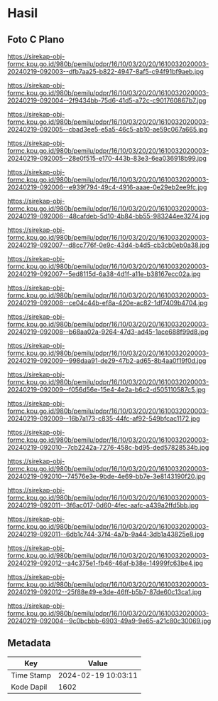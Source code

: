 # Hasil

## Foto C Plano

https://sirekap-obj-formc.kpu.go.id/980b/pemilu/pdpr/16/10/03/20/20/1610032020003-20240219-092003--dfb7aa25-b822-4947-8af5-c94f91bf9aeb.jpg

https://sirekap-obj-formc.kpu.go.id/980b/pemilu/pdpr/16/10/03/20/20/1610032020003-20240219-092004--2f9434bb-75d6-41d5-a72c-c901760867b7.jpg

https://sirekap-obj-formc.kpu.go.id/980b/pemilu/pdpr/16/10/03/20/20/1610032020003-20240219-092005--cbad3ee5-e5a5-46c5-ab10-ae59c067a665.jpg

https://sirekap-obj-formc.kpu.go.id/980b/pemilu/pdpr/16/10/03/20/20/1610032020003-20240219-092005--28e0f515-e170-443b-83e3-6ea036918b99.jpg

https://sirekap-obj-formc.kpu.go.id/980b/pemilu/pdpr/16/10/03/20/20/1610032020003-20240219-092006--e939f794-49c4-4916-aaae-0e29eb2ee9fc.jpg

https://sirekap-obj-formc.kpu.go.id/980b/pemilu/pdpr/16/10/03/20/20/1610032020003-20240219-092006--48cafdeb-5d10-4b84-bb55-983244ee3274.jpg

https://sirekap-obj-formc.kpu.go.id/980b/pemilu/pdpr/16/10/03/20/20/1610032020003-20240219-092007--d8cc776f-0e9c-43d4-b4d5-cb3cb0eb0a38.jpg

https://sirekap-obj-formc.kpu.go.id/980b/pemilu/pdpr/16/10/03/20/20/1610032020003-20240219-092007--5ed8115d-6a38-4d1f-a11e-b38167ecc02a.jpg

https://sirekap-obj-formc.kpu.go.id/980b/pemilu/pdpr/16/10/03/20/20/1610032020003-20240219-092008--ce04c44b-ef8a-420e-ac82-1df7409b4704.jpg

https://sirekap-obj-formc.kpu.go.id/980b/pemilu/pdpr/16/10/03/20/20/1610032020003-20240219-092008--b68aa02a-9264-47d3-ad45-1ace688f99d8.jpg

https://sirekap-obj-formc.kpu.go.id/980b/pemilu/pdpr/16/10/03/20/20/1610032020003-20240219-092009--998daa91-de29-47b2-ad65-8b4aa0f19f0d.jpg

https://sirekap-obj-formc.kpu.go.id/980b/pemilu/pdpr/16/10/03/20/20/1610032020003-20240219-092009--f056d56e-15e4-4e2a-b6c2-d505110587c5.jpg

https://sirekap-obj-formc.kpu.go.id/980b/pemilu/pdpr/16/10/03/20/20/1610032020003-20240219-092009--16b7a173-c835-44fc-af92-549bfcac1172.jpg

https://sirekap-obj-formc.kpu.go.id/980b/pemilu/pdpr/16/10/03/20/20/1610032020003-20240219-092010--7cb2242a-7276-458c-bd95-ded57828534b.jpg

https://sirekap-obj-formc.kpu.go.id/980b/pemilu/pdpr/16/10/03/20/20/1610032020003-20240219-092010--74576e3e-9bde-4e69-bb7e-3e8143190f20.jpg

https://sirekap-obj-formc.kpu.go.id/980b/pemilu/pdpr/16/10/03/20/20/1610032020003-20240219-092011--3f6ac017-0d60-4fec-aafc-a439a2ffd5bb.jpg

https://sirekap-obj-formc.kpu.go.id/980b/pemilu/pdpr/16/10/03/20/20/1610032020003-20240219-092011--6db1c744-37f4-4a7b-9a44-3db1a43825e8.jpg

https://sirekap-obj-formc.kpu.go.id/980b/pemilu/pdpr/16/10/03/20/20/1610032020003-20240219-092012--a4c375e1-fb46-46af-b38e-14999fc63be4.jpg

https://sirekap-obj-formc.kpu.go.id/980b/pemilu/pdpr/16/10/03/20/20/1610032020003-20240219-092012--25f88e49-e3de-46ff-b5b7-87de60c13ca1.jpg

https://sirekap-obj-formc.kpu.go.id/980b/pemilu/pdpr/16/10/03/20/20/1610032020003-20240219-092004--9c0bcbbb-6903-49a9-9e65-a21c80c30069.jpg


## Metadata

| Key        | Value               |
| ---------- | ------------------- |
| Time Stamp | 2024-02-19 10:03:11 |
| Kode Dapil | 1602                |



